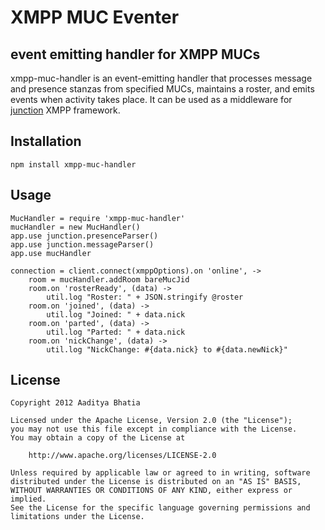 # XMPP MUC Eventer
## event emitting handler for XMPP MUCs

xmpp-muc-handler is an event-emitting handler that processes message and presence stanzas from specified MUCs, maintains a roster, and emits events when activity takes place. It can be used as a middleware for [junction](https://github.com/jaredhanson/junction/#readme) XMPP framework.

## Installation

	npm install xmpp-muc-handler

## Usage
```
MucHandler = require 'xmpp-muc-handler'
mucHandler = new MucHandler()
app.use junction.presenceParser()
app.use junction.messageParser()
app.use mucHandler

connection = client.connect(xmppOptions).on 'online', ->
	room = mucHandler.addRoom bareMucJid
	room.on 'rosterReady', (data) ->
		util.log "Roster: " + JSON.stringify @roster
	room.on 'joined', (data) ->
		util.log "Joined: " + data.nick
	room.on 'parted', (data) ->
		util.log "Parted: " + data.nick
	room.on 'nickChange', (data) ->
		util.log "NickChange: #{data.nick} to #{data.newNick}"
```
## License

	Copyright 2012 Aaditya Bhatia

	Licensed under the Apache License, Version 2.0 (the "License");
	you may not use this file except in compliance with the License.
	You may obtain a copy of the License at

		http://www.apache.org/licenses/LICENSE-2.0

	Unless required by applicable law or agreed to in writing, software
	distributed under the License is distributed on an "AS IS" BASIS,
	WITHOUT WARRANTIES OR CONDITIONS OF ANY KIND, either express or implied.
	See the License for the specific language governing permissions and
	limitations under the License.


